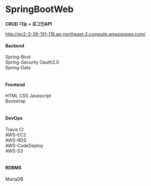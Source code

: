 # SpringBootWeb

**CRUD 기능 + 로그인API**

http://ec2-3-39-151-118.ap-northeast-2.compute.amazonaws.com/

#### Backend

Spring-Boot<br>
Spring-Security Oauth2.0<br>
Spring-Data<br>
<br>

#### Frontend

HTML CSS Javascript<br>
Bootstrap<br>
<br>

#### DevOps

Travis CI<br>
AWS-EC2<br>
AWS-RDS<br>
AWS-CodeDeploy<br>
AWS-S3<br>
<br>

#### RDBMS

MariaDB
